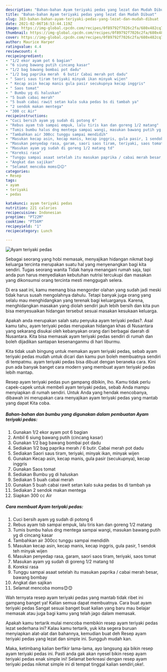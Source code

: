 ```yaml
---
description: "Bahan-bahan Ayam teriyaki pedas yang lezat dan Mudah Dibuat"
title: "Bahan-bahan Ayam teriyaki pedas yang lezat dan Mudah Dibuat"
slug: 383-bahan-bahan-ayam-teriyaki-pedas-yang-lezat-dan-mudah-dibuat
date: 2021-02-06T16:53:44.119Z
image: https://img-global.cpcdn.com/recipes/0f89792f7026c2fa/680x482cq70/ayam-teriyaki-pedas-foto-resep-utama.jpg
thumbnail: https://img-global.cpcdn.com/recipes/0f89792f7026c2fa/680x482cq70/ayam-teriyaki-pedas-foto-resep-utama.jpg
cover: https://img-global.cpcdn.com/recipes/0f89792f7026c2fa/680x482cq70/ayam-teriyaki-pedas-foto-resep-utama.jpg
author: Maurice Harper
ratingvalue: 4.4
reviewcount: 4
recipeingredient:
- "1/2 ekor ayam pot 6 bagian"
- "6 siung bawang putih cincang kasar"
- "1/2 bag bawang bombai pot dadu"
- "1/2 bag paprika merah  6 butir Cabai merah pot dadu"
- " Saori saus tiram teriyaki minyak ikan minyak wijen"
- " Kecap asin kecap manis gula pasir secukupnya kecap inggris"
- " Saos tomat"
- " Bumbu yg di haluskan"
- "5 buah cabai merah"
- "5 buah cabai rawit setan kalo suka pedas bs di tambah ya"
- "2 sendok makan mentega"
- "300 cc Air"
recipeinstructions:
- "Cuci bersih ayam yg sudah di potong 6"
- "Rebus ayam tsb sampai empuk, lalu tiris kan dan goreng 1/2 matang"
- "Tumis bumbu halus dng mentega sampai wangi, masukan bawang putih yg di cincang kasar"
- "Tambahkan air 300cc tunggu sampai mendidih"
- "Masukan kecap asin, kecap manis, kecap inggris, gula pasir, 1 sendok teh minyak wijen"
- "Masukan penyedap rasa, garam, saori saos tiram, teriyaki, saos tomat"
- "Masukan ayam yg sudah di goreng 1/2 matang td"
- "Koreksi rasa"
- "Tunggu sampai asaat setelah itu masukan paprika / cabai merah besar, bawang bombay"
- "Angkat dan sajikan"
- "Selamat mencoba moms😊😊"
categories:
- Resep
tags:
- ayam
- teriyaki
- pedas

katakunci: ayam teriyaki pedas 
nutrition: 221 calories
recipecuisine: Indonesian
preptime: "PT22M"
cooktime: "PT56M"
recipeyield: "1"
recipecategory: Lunch

---
```



![Ayam teriyaki pedas](https://img-global.cpcdn.com/recipes/0f89792f7026c2fa/680x482cq70/ayam-teriyaki-pedas-foto-resep-utama.jpg)

Sebagai seorang yang hobi memasak, menyajikan hidangan nikmat bagi keluarga tercinta merupakan suatu hal yang menyenangkan bagi kita sendiri. Tugas seorang  wanita Tidak hanya menangani rumah saja, tapi anda pun harus menyediakan kebutuhan nutrisi tercukupi dan masakan yang dikonsumsi orang tercinta mesti menggugah selera.

Di era  saat ini, kamu memang bisa mengorder olahan yang sudah jadi meski tidak harus susah mengolahnya dahulu. Tetapi banyak juga orang yang selalu mau menghidangkan yang terenak bagi keluarganya. Karena, menghidangkan masakan yang diolah sendiri jauh lebih bersih dan kita pun bisa menyesuaikan hidangan tersebut sesuai masakan kesukaan keluarga. 



Apakah anda merupakan salah satu penyuka ayam teriyaki pedas?. Asal kamu tahu, ayam teriyaki pedas merupakan hidangan khas di Nusantara yang sekarang disukai oleh kebanyakan orang dari berbagai daerah di Nusantara. Kita bisa memasak ayam teriyaki pedas sendiri di rumah dan boleh dijadikan santapan kesenanganmu di hari liburmu.

Kita tidak usah bingung untuk memakan ayam teriyaki pedas, sebab ayam teriyaki pedas mudah untuk dicari dan kamu pun boleh membuatnya sendiri di tempatmu. ayam teriyaki pedas bisa dibuat dengan beraneka cara. Kini pun ada banyak banget cara modern yang membuat ayam teriyaki pedas lebih mantap.

Resep ayam teriyaki pedas pun gampang dibikin, lho. Kamu tidak perlu capek-capek untuk membeli ayam teriyaki pedas, sebab Anda mampu menyiapkan di rumah sendiri. Untuk Anda yang hendak mencobanya, dibawah ini merupakan cara menyajikan ayam teriyaki pedas yang mantab yang dapat Kita coba.

<!--inarticleads1-->

##### Bahan-bahan dan bumbu yang digunakan dalam pembuatan Ayam teriyaki pedas:

1. Gunakan 1/2 ekor ayam pot 6 bagian
1. Ambil 6 siung bawang putih (cincang kasar)
1. Gunakan 1/2 bag bawang bombai pot dadu
1. Sediakan 1/2 bag paprika merah / 6 butir. Cabai merah pot dadu
1. Sediakan  Saori saus tiram, teriyaki, minyak ikan, minyak wijen
1. Gunakan  Kecap asin, kecap manis, gula pasir (secukupnya), kecap inggris
1. Gunakan  Saos tomat
1. Sediakan  Bumbu yg di haluskan
1. Sediakan 5 buah cabai merah
1. Gunakan 5 buah cabai rawit setan kalo suka pedas bs di tambah ya
1. Sediakan 2 sendok makan mentega
1. Siapkan 300 cc Air




<!--inarticleads2-->

##### Cara membuat Ayam teriyaki pedas:

1. Cuci bersih ayam yg sudah di potong 6
1. Rebus ayam tsb sampai empuk, lalu tiris kan dan goreng 1/2 matang
1. Tumis bumbu halus dng mentega sampai wangi, masukan bawang putih yg di cincang kasar
1. Tambahkan air 300cc tunggu sampai mendidih
1. Masukan kecap asin, kecap manis, kecap inggris, gula pasir, 1 sendok teh minyak wijen
1. Masukan penyedap rasa, garam, saori saos tiram, teriyaki, saos tomat
1. Masukan ayam yg sudah di goreng 1/2 matang td
1. Koreksi rasa
1. Tunggu sampai asaat setelah itu masukan paprika / cabai merah besar, bawang bombay
1. Angkat dan sajikan
1. Selamat mencoba moms😊😊




Wah ternyata resep ayam teriyaki pedas yang mantab tidak ribet ini gampang banget ya! Kalian semua dapat membuatnya. Cara buat ayam teriyaki pedas Sangat sesuai banget buat kalian yang baru mau belajar memasak atau juga bagi kamu yang telah jago dalam memasak.

Apakah kamu tertarik mulai mencoba membikin resep ayam teriyaki pedas lezat sederhana ini? Kalau kamu tertarik, yuk kita segera buruan menyiapkan alat-alat dan bahannya, kemudian buat deh Resep ayam teriyaki pedas yang lezat dan simple ini. Sungguh mudah kan. 

Maka, ketimbang kalian berfikir lama-lama, ayo langsung aja bikin resep ayam teriyaki pedas ini. Pasti anda gak akan nyesel bikin resep ayam teriyaki pedas enak simple ini! Selamat berkreasi dengan resep ayam teriyaki pedas nikmat simple ini di tempat tinggal kalian sendiri,oke!.

